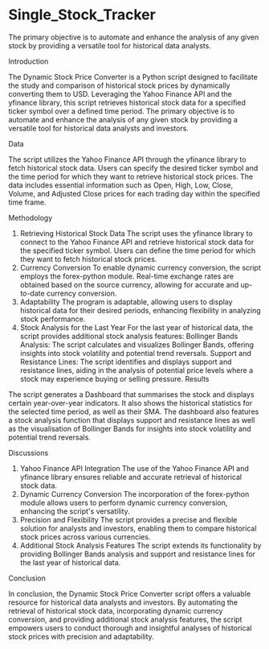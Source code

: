 # Single_Stock_Tracker

The primary objective is to automate and enhance the analysis of any given stock by providing a versatile tool for historical data analysts.

Introduction

The Dynamic Stock Price Converter is a Python script designed to facilitate the study and comparison of historical stock prices by dynamically converting them to USD. Leveraging the Yahoo Finance API and the yfinance library, this script retrieves historical stock data for a specified ticker symbol over a defined time period. The primary objective is to automate and enhance the analysis of any given stock by providing a versatile tool for historical data analysts and investors.

Data

The script utilizes the Yahoo Finance API through the yfinance library to fetch historical stock data. Users can specify the desired ticker symbol and the time period for which they want to retrieve historical stock prices. The data includes essential information such as Open, High, Low, Close, Volume, and Adjusted Close prices for each trading day within the specified time frame.

Methodology

1. Retrieving Historical Stock Data
The script uses the yfinance library to connect to the Yahoo Finance API and retrieve historical stock data for the specified ticker symbol.
Users can define the time period for which they want to fetch historical stock prices.
2. Currency Conversion
To enable dynamic currency conversion, the script employs the forex-python module.
Real-time exchange rates are obtained based on the source currency, allowing for accurate and up-to-date currency conversion.
3. Adaptability
The program is adaptable, allowing users to display historical data for their desired periods, enhancing flexibility in analyzing stock performance.
4. Stock Analysis for the Last Year
For the last year of historical data, the script provides additional stock analysis features:
Bollinger Bands Analysis:
The script calculates and visualizes Bollinger Bands, offering insights into stock volatility and potential trend reversals.
Support and Resistance Lines:
The script identifies and displays support and resistance lines, aiding in the analysis of potential price levels where a stock may experience buying or selling pressure.
Results

The script generates a Dashboard that summarises the stock and displays certain year-over-year indicators. It also shows the historical statistics for the selected time period, as well as their SMA. The dashboard also features a stock analysis function that displays support and resistance lines as well as the visualisation of Bollinger Bands for insights into stock volatility and potential trend reversals.

Discussions

1. Yahoo Finance API Integration
The use of the Yahoo Finance API and yfinance library ensures reliable and accurate retrieval of historical stock data.
2. Dynamic Currency Conversion
The incorporation of the forex-python module allows users to perform dynamic currency conversion, enhancing the script's versatility.
3. Precision and Flexibility
The script provides a precise and flexible solution for analysts and investors, enabling them to compare historical stock prices across various currencies.
4. Additional Stock Analysis Features
The script extends its functionality by providing Bollinger Bands analysis and support and resistance lines for the last year of historical data.

Conclusion

In conclusion, the Dynamic Stock Price Converter script offers a valuable resource for historical data analysts and investors. By automating the retrieval of historical stock data, incorporating dynamic currency conversion, and providing additional stock analysis features, the script empowers users to conduct thorough and insightful analyses of historical stock prices with precision and adaptability.

